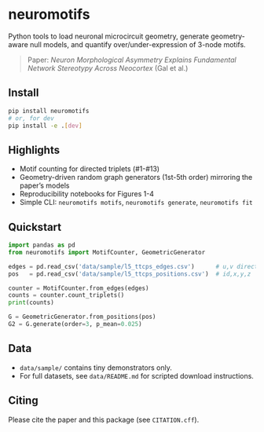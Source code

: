 # neuromotifs
Python tools to load neuronal microcircuit geometry, generate geometry-aware null models, and quantify over/under-expression of 3-node motifs.

> Paper: *Neuron Morphological Asymmetry Explains Fundamental Network Stereotypy Across Neocortex* (Gal et al.)

## Install
```bash
pip install neuromotifs
# or, for dev
pip install -e .[dev]
```

## Highlights
- Motif counting for directed triplets (#1-#13)
- Geometry-driven random graph generators (1st-5th order) mirroring the paper’s models
- Reproducibility notebooks for Figures 1-4
- Simple CLI: `neuromotifs motifs`, `neuromotifs generate`, `neuromotifs fit`

## Quickstart
```python
import pandas as pd
from neuromotifs import MotifCounter, GeometricGenerator

edges = pd.read_csv('data/sample/l5_ttcps_edges.csv')      # u,v directed
pos   = pd.read_csv('data/sample/l5_ttcps_positions.csv')  # id,x,y,z

counter = MotifCounter.from_edges(edges)
counts = counter.count_triplets()
print(counts)

G = GeometricGenerator.from_positions(pos)
G2 = G.generate(order=3, p_mean=0.025)
```

## Data
- `data/sample/` contains tiny demonstrators only.
- For full datasets, see `data/README.md` for scripted download instructions.

## Citing
Please cite the paper and this package (see `CITATION.cff`).